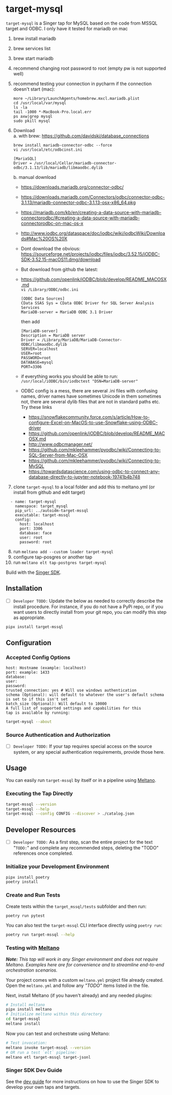 # target-mysql

`target-mysql` is a Singer tap for MySQL based on the code from MSSQL target and ODBC.
I only have it tested for mariadb on mac
1. brew install mariadb
2. brew services list
3. brew start mariadb
4. recommend changing root password to root (empty pw is not supported well)
5. recommend testing your connection in pycharm
   if the connection doesn't start (mac):  
   ```
   more ~/Library/LaunchAgents/homebrew.mxcl.mariadb.plist 
   cd /usr/local/var/mysql
   ls -la
   tail -1000 *-MacBook-Pro.local.err
   ps axw|grep mysql
   sudo pkill mysql
   ```
6. Download  
   a. with brew: https://github.com/davidski/database_connections  
   ```
   brew install mariadb-connector-odbc --force
   vi /usr/local/etc/odbcinst.ini
   
   [MariaSQL]
   Driver = /usr/local/Cellar/mariadb-connector-odbc/3.1.13/lib/mariadb/libmaodbc.dylib
   
   ```
   b.  manual download
   * https://downloads.mariadb.org/connector-odbc/
   * https://downloads.mariadb.com/Connectors/odbc/connector-odbc-3.1.13/mariadb-connector-odbc-3.1.13-osx-x86_64.pkg
   * https://mariadb.com/kb/en/creating-a-data-source-with-mariadb-connectorodbc/#creating-a-data-source-with-mariadb-connectorodbc-on-mac-os-x
   * http://www.iodbc.org/dataspace/doc/iodbc/wiki/iodbcWiki/Downloads#Mac%20OS%20X
   * Dont download the obvious:
https://sourceforge.net/projects/iodbc/files/iodbc/3.52.15/iODBC-SDK-3.52.15-macOS11.dmg/download
   * But download from github the latest:
   * https://github.com/openlink/iODBC/blob/develop/README_MACOSX.md  
      `vi /Library/ODBC/odbc.ini`
     
        ```
        [ODBC Data Sources]  
        CData SSAS Sys = CData ODBC Driver for SQL Server Analysis Services   
        MariaDB-server = MariaDB ODBC 3.1 Driver
        ```
        then add
        ```
        [MariaDB-server]
        Description = MariaDB server
        Driver = /Library/MariaDB/MariaDB-Connector-ODBC/libmaodbc.dylib
        SERVER=localhost
        USER=root
        PASSWORD=root
        DATABASE=mysql
        PORT=3306
        ```
   * if everything works you should be able to run:  
     `/usr/local/iODBC/bin/iodbctest "DSN=MariaDB-server"`
   * ODBC config is a mess, there are several .ini files with confusing names, driver names have 
   sometimes Unicode in them sometimes not, there are several dylib files that are not
     in standard paths etc. Try these links
     * https://snowflakecommunity.force.com/s/article/How-to-configure-Excel-on-MacOS-to-use-Snowflake-using-ODBC-driver
     * https://github.com/openlink/iODBC/blob/develop/README_MACOSX.md
     * http://www.odbcmanager.net/
     * https://github.com/mkleehammer/pyodbc/wiki/Connecting-to-SQL-Server-from-Mac-OSX
     * https://github.com/mkleehammer/pyodbc/wiki/Connecting-to-MySQL
     * https://towardsdatascience.com/using-odbc-to-connect-any-database-directly-to-jupyter-notebook-19741b4b748
    
7. clone `target-mysql` to a local folder and 
   add this to meltano.yml (or install from github and edit target)
```
  - name: target-mysql
    namespace: target_mysql
    pip_url: ../autoidm-target-mssql
    executable: target-mssql
    config:
      host: localhost
      port: 3306
      database: face
      user: root
      password: root
```
8. run
`meltano add --custom loader target-mysql`
9. configure tap-posgres or another tap
10. run
`meltano elt tap-postgres target-mysql`


Build with the [Singer SDK](https://gitlab.com/meltano/singer-sdk).

## Installation

- [ ] `Developer TODO:` Update the below as needed to correctly describe the install procedure. For instance, if you do not have a PyPi repo, or if you want users to directly install from your git repo, you can modify this step as appropriate.

```bash
pipx install target-mssql
```

## Configuration

### Accepted Config Options
```
host: Hostname (example: localhost)
port: example: 1433
database:
user:
password:
trusted_connection: yes # Will use windows authentication 
schema (Optional): will default to whatever the user's default schema is set to if this isn't set
batch_size (Optional): Will default to 10000
A full list of supported settings and capabilities for this
tap is available by running:
```

```bash
target-mysql --about
```

### Source Authentication and Authorization

- [ ] `Developer TODO:` If your tap requires special access on the source system, or any special authentication requirements, provide those here.

## Usage

You can easily run `target-mssql` by itself or in a pipeline using [Meltano](www.meltano.com).

### Executing the Tap Directly

```bash
target-mssql --version
target-mssql --help
target-mssql --config CONFIG --discover > ./catalog.json
```

## Developer Resources

- [ ] `Developer TODO:` As a first step, scan the entire project for the text "`TODO:`" and complete any recommended steps, deleting the "TODO" references once completed.

### Initialize your Development Environment

```bash
pipx install poetry
poetry install
```

### Create and Run Tests

Create tests within the `target_mssql/tests` subfolder and
  then run:

```bash
poetry run pytest
```

You can also test the `target-mssql` CLI interface directly using `poetry run`:

```bash
poetry run target-mssql --help
```

### Testing with [Meltano](meltano.com)

_**Note:** This tap will work in any Singer environment and does not require Meltano.
Examples here are for convenience and to streamline end-to-end orchestration scenarios._

Your project comes with a custom `meltano.yml` project file already created. Open the `meltano.yml` and follow any _"TODO"_ items listed in
the file.

Next, install Meltano (if you haven't already) and any needed plugins:

```bash
# Install meltano
pipx install meltano
# Initialize meltano within this directory
cd target-mssql
meltano install
```

Now you can test and orchestrate using Meltano:

```bash
# Test invocation:
meltano invoke target-mssql --version
# OR run a test `elt` pipeline:
meltano etl target-mssql target-jsonl
```

### Singer SDK Dev Guide

See the [dev guide](../../docs/dev_guide.md) for more instructions on how to use the Singer SDK to 
develop your own taps and targets.
